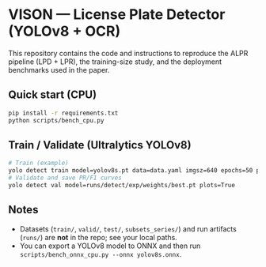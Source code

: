 # VISON — License Plate Detector (YOLOv8 + OCR)

This repository contains the code and instructions to reproduce the ALPR pipeline (LPD + LPR), the training-size study, and the deployment benchmarks used in the paper.

## Quick start (CPU)
```bash
pip install -r requirements.txt
python scripts/bench_cpu.py
```

## Train / Validate (Ultralytics YOLOv8)
```bash
# Train (example)
yolo detect train model=yolov8s.pt data=data.yaml imgsz=640 epochs=50 patience=50
# Validate and save PR/F1 curves
yolo detect val model=runs/detect/exp/weights/best.pt plots=True
```

## Notes
- Datasets (`train/`, `valid/`, `test/`, `subsets_series/`) and run artifacts (`runs/`) are **not** in the repo; see your local paths.
- You can export a YOLOv8 model to ONNX and then run `scripts/bench_onnx_cpu.py --onnx yolov8s.onnx`.
